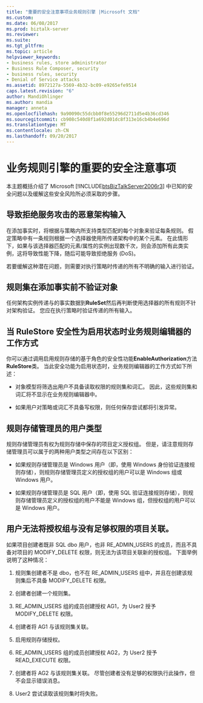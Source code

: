 ```yaml
---
title: "重要的安全注意事项业务规则引擎 |Microsoft 文档"
ms.custom: 
ms.date: 06/08/2017
ms.prod: biztalk-server
ms.reviewer: 
ms.suite: 
ms.tgt_pltfrm: 
ms.topic: article
helpviewer_keywords:
- business rules, store administrator
- Business Rule Composer, security
- business rules, security
- Denial of Service attacks
ms.assetid: 8972127a-5569-4b32-bc09-e9265efe9514
caps.latest.revision: "6"
author: MandiOhlinger
ms.author: mandia
manager: anneta
ms.openlocfilehash: 9a90090c55dcbb0f8e55296d2711d5e4b36cd346
ms.sourcegitcommit: cb908c540d8f1a692d01dc8f313e16cb4b4e696d
ms.translationtype: MT
ms.contentlocale: zh-CN
ms.lasthandoff: 09/20/2017
---
```

# <a name="important-security-notes-for-the-business-rule-engine"></a>业务规则引擎的重要的安全注意事项
本主题概括介绍了 Microsoft [!INCLUDE[btsBizTalkServer2006r3](../includes/btsbiztalkserver2006r3-md.md)] 中已知的安全问题以及缓解这些安全风险所必须采取的步骤。  
  
## <a name="malicious-schema-input-causing-denial-of-service-attack"></a>导致拒绝服务攻击的恶意架构输入  
 在添加事实时，将根据与策略内所支持类型匹配的每个对象来验证每条规则。 假定策略中有一条规则根据一个选择器使用所传递架构中的某个元素。 在此情形下，如果与该选择器匹配的元素/属性的实例出现数千次，则会添加所有此类实例，这将导致性能下降，随后可能导致拒绝服务 (DoS)。  
  
 若要缓解这种潜在问题，则需要对执行策略时传递的所有不明确的输入进行验证。  
  
## <a name="ruleset-not-validating-objects-before-asserting-the-facts"></a>规则集在添加事实前不验证对象  
 任何架构实例传递与的事实数据到**RuleSet**然后再判断使用选择器的所有规则不针对架构验证。 您应在执行策略时验证传递的所有输入。  
  
## <a name="expected-behaviors-of-the-business-rule-composer-when-rulestore-security-is-on"></a>当 RuleStore 安全性为启用状态时业务规则编辑器的工作方式  
 你可以通过调用启用规则存储的基于角色的安全性功能**EnableAuthorization**方法**RuleStore**类。 当此安全功能为启用状态时，业务规则编辑器的工作方式如下所述：  
  
-   对象模型将筛选出用户不具备读取权限的规则集和词汇。 因此，这些规则集和词汇将不显示在业务规则编辑器中。  
  
-   如果用户对策略或词汇不具备写权限，则任何保存尝试都将引发异常。  
  
## <a name="user-types-for-rule-store-administrator"></a>规则存储管理员的用户类型  
 规则存储管理员有权为规则存储中保存的项目定义授权组。 但是，请注意规则存储管理员可以属于的两种用户类型之间存在以下区别：  
  
-   如果规则存储管理员是 Windows 用户（即，使用 Windows 身份验证连接规则存储），则规则存储管理员定义的授权组的用户可以是 Windows 组或 Windows 用户。  
  
-   如果规则存储管理员是 SQL 用户（即，使用 SQL 验证连接规则存储），则规则存储管理员定义的授权组的用户不能是 Windows 组，但授权组的用户可以是 Windows 用户。  
  
## <a name="user-cannot-associate-an-authorization-group-with-an-artifact-without-sufficient-rights"></a>用户无法将授权组与没有足够权限的项目关联。  
 如果项目创建者既非 SQL dbo 用户，也非 RE_ADMIN_USERS 的成员，而且不具备对项目的 MODIFY_DELETE 权限，则无法为该项目关联新的授权组。 下面举例说明了这种情况：  
  
1.  规则集创建者不是 dbo，也不在 RE_ADMIN_USERS 组中，并且在创建该规则集后不具备 MODIFY_DELETE 权限。  
  
2.  创建者创建一个规则集。  
  
3.  RE_ADMIN_USERS 组的成员创建授权 AG1，为 User2 授予 MODIFY_DELETE 权限。  
  
4.  创建者将 AG1 与该规则集关联。  
  
5.  启用规则存储授权。  
  
6.  RE_ADMIN_USERS 组的成员创建授权 AG2，为 User2 授予 READ_EXECUTE 权限。  
  
7.  创建者将 AG2 与该规则集关联。 尽管创建者没有足够的权限执行此操作，但不会显示错误消息。  
  
8.  User2 尝试读取该规则集时将失败。